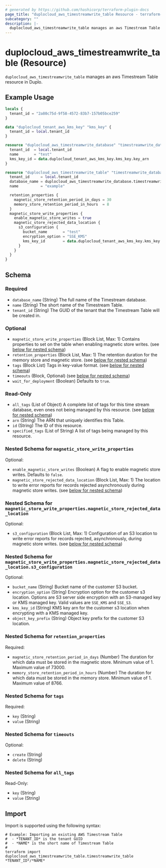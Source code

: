 ```yaml
---
# generated by https://github.com/hashicorp/terraform-plugin-docs
page_title: "duplocloud_aws_timestreamwrite_table Resource - terraform-provider-duplocloud"
subcategory: ""
description: |-
  duplocloud_aws_timestreamwrite_table manages an aws Timestream Table resource in Duplo.
---
```


# duplocloud_aws_timestreamwrite_table (Resource)

`duplocloud_aws_timestreamwrite_table` manages an aws Timestream Table resource in Duplo.

## Example Usage

```terraform
locals {
  tenant_id = "2a80c75d-9f58-4572-83b7-157b05bce259"
}

data "duplocloud_tenant_aws_kms_key" "kms_key" {
  tenant_id = local.tenant_id
}

resource "duplocloud_aws_timestreamwrite_database" "timestreamwrite_database" {
  tenant_id  = local.tenant_id
  name       = "test"
  kms_key_id = data.duplocloud_tenant_aws_kms_key.kms_key.key_arn
}

resource "duplocloud_aws_timestreamwrite_table" "timestreamwrite_database_tbl" {
  tenant_id     = local.tenant_id
  database_name = duplocloud_aws_timestreamwrite_database.timestreamwrite_database.fullname
  name          = "example"

  retention_properties {
    magnetic_store_retention_period_in_days = 30
    memory_store_retention_period_in_hours  = 8
  }
  magnetic_store_write_properties {
    enable_magnetic_store_writes = true
    magnetic_store_rejected_data_location {
      s3_configuration {
        bucket_name       = "test"
        encryption_option = "SSE_KMS"
        kms_key_id        = data.duplocloud_tenant_aws_kms_key.kms_key.key_arn
      }
    }
  }
}
```

<!-- schema generated by tfplugindocs -->
## Schema

### Required

- `database_name` (String) The full name of the Timestream database.
- `name` (String) The short name of the Timestream Table.
- `tenant_id` (String) The GUID of the tenant that the Timestream Table will be created in.

### Optional

- `magnetic_store_write_properties` (Block List, Max: 1) Contains properties to set on the table when enabling magnetic store writes. (see [below for nested schema](#nestedblock--magnetic_store_write_properties))
- `retention_properties` (Block List, Max: 1) The retention duration for the memory store and magnetic store. (see [below for nested schema](#nestedblock--retention_properties))
- `tags` (Block List) Tags in key-value format. (see [below for nested schema](#nestedblock--tags))
- `timeouts` (Block, Optional) (see [below for nested schema](#nestedblock--timeouts))
- `wait_for_deployment` (Boolean) Defaults to `true`.

### Read-Only

- `all_tags` (List of Object) A complete list of tags for this time stream database, even ones not being managed by this resource. (see [below for nested schema](#nestedatt--all_tags))
- `arn` (String) The ARN that uniquely identifies this Table.
- `id` (String) The ID of this resource.
- `specified_tags` (List of String) A list of tags being managed by this resource.

<a id="nestedblock--magnetic_store_write_properties"></a>
### Nested Schema for `magnetic_store_write_properties`

Optional:

- `enable_magnetic_store_writes` (Boolean) A flag to enable magnetic store writes. Defaults to `false`.
- `magnetic_store_rejected_data_location` (Block List, Max: 1) The location to write error reports for records rejected asynchronously during magnetic store writes. (see [below for nested schema](#nestedblock--magnetic_store_write_properties--magnetic_store_rejected_data_location))

<a id="nestedblock--magnetic_store_write_properties--magnetic_store_rejected_data_location"></a>
### Nested Schema for `magnetic_store_write_properties.magnetic_store_rejected_data_location`

Optional:

- `s3_configuration` (Block List, Max: 1) Configuration of an S3 location to write error reports for records rejected, asynchronously, during magnetic store writes. (see [below for nested schema](#nestedblock--magnetic_store_write_properties--magnetic_store_rejected_data_location--s3_configuration))

<a id="nestedblock--magnetic_store_write_properties--magnetic_store_rejected_data_location--s3_configuration"></a>
### Nested Schema for `magnetic_store_write_properties.magnetic_store_rejected_data_location.s3_configuration`

Optional:

- `bucket_name` (String) Bucket name of the customer S3 bucket.
- `encryption_option` (String) Encryption option for the customer s3 location. Options are S3 server side encryption with an S3-managed key or KMS managed key. Valid values are `SSE_KMS` and `SSE_S3`.
- `kms_key_id` (String) KMS key arn for the customer s3 location when encrypting with a KMS managed key.
- `object_key_prefix` (String) Object key prefix for the customer S3 location.




<a id="nestedblock--retention_properties"></a>
### Nested Schema for `retention_properties`

Required:

- `magnetic_store_retention_period_in_days` (Number) The duration for which data must be stored in the magnetic store. Minimum value of 1. Maximum value of 73000.
- `memory_store_retention_period_in_hours` (Number) The duration for which data must be stored in the memory store. Minimum value of 1. Maximum value of 8766.


<a id="nestedblock--tags"></a>
### Nested Schema for `tags`

Required:

- `key` (String)
- `value` (String)


<a id="nestedblock--timeouts"></a>
### Nested Schema for `timeouts`

Optional:

- `create` (String)
- `delete` (String)


<a id="nestedatt--all_tags"></a>
### Nested Schema for `all_tags`

Read-Only:

- `key` (String)
- `value` (String)

## Import

Import is supported using the following syntax:

```shell
# Example: Importing an existing AWS Timestream Table
#  - *TENANT_ID* is the tenant GUID
#  - *NAME* is the short name of Timestream Table
#
terraform import duplocloud_aws_timestreamwrite_table.timestreamwrite_table *TENANT_ID*/*NAME*
```
